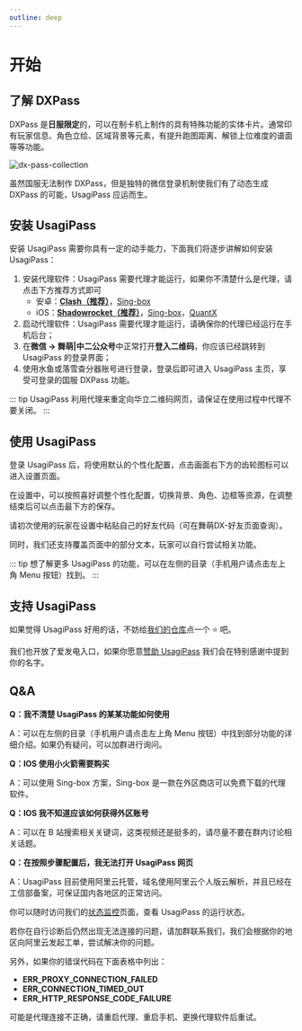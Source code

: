 ```yaml
---
outline: deep
---
```


# 开始

## 了解 DXPass

DXPass 是**日服限定**的，可以在制卡机上制作的具有特殊功能的实体卡片。通常印有玩家信息、角色立绘、区域背景等元素，有提升跑图距离、解锁上位难度的谱面等等功能。

![dx-pass-collection](https://s2.loli.net/2024/10/19/13bZcj9NtnW5xDq.webp)

虽然国服无法制作 DXPass，但是独特的微信登录机制使我们有了动态生成 DXPass 的可能，UsagiPass 应运而生。

## 安装 UsagiPass

安装 UsagiPass 需要你具有一定的动手能力，下面我们将逐步讲解如何安装 UsagiPass：

1. 安装代理软件：UsagiPass 需要代理才能运行，如果你不清楚什么是代理，请点击下方推荐方式即可
    - 安卓：[**Clash（推荐）**](https://dxpass.turou.fun/proxies/clash.html)，[Sing-box](https://dxpass.turou.fun/proxies/singbox.html)
    - iOS：[**Shadowrocket（推荐）**](https://dxpass.turou.fun/proxies/rocket.html)，[Sing-box](https://dxpass.turou.fun/proxies/singbox.html)，[QuantX](https://dxpass.turou.fun/proxies/quantx.html)
2. 启动代理软件：UsagiPass 需要代理才能运行，请确保你的代理已经运行在手机后台；
3. 在**微信 -> 舞萌|中二公众号**中正常打开**登入二维码**，你应该已经跳转到 UsagiPass 的登录界面；
4. 使用水鱼或落雪查分器账号进行登录，登录后即可进入 UsagiPass 主页，享受可登录的国服 DXPass 功能。

::: tip
UsagiPass 利用代理来重定向华立二维码网页，请保证在使用过程中代理不要关闭。
:::

## 使用 UsagiPass

登录 UsagiPass 后，将使用默认的个性化配置，点击画面右下方的齿轮图标可以进入设置页面。

在设置中，可以按照喜好调整个性化配置，切换背景、角色、边框等资源，在调整结束后可以点击最下方的保存。

请初次使用的玩家在设置中粘贴自己的好友代码（可在舞萌DX-好友页面查询）。

同时，我们还支持覆盖页面中的部分文本，玩家可以自行尝试相关功能。

::: tip
想了解更多 UsagiPass 的功能，可以在左侧的目录（手机用户请点击左上角 Menu 按钮）找到。
:::

## 支持 UsagiPass

如果觉得 UsagiPass 好用的话，不妨给[我们的仓库](https://github.com/TrueRou/UsagiPass)点一个 ⭐ 吧。

我们也开放了爱发电入口，如果你愿意[赞助 UsagiPass](https://afdian.com/a/turou) 我们会在特别感谢中提到你的名字。

## Q&A

**Q：我不清楚 UsagiPass 的某某功能如何使用**

A：可以在左侧的目录（手机用户请点击左上角 Menu 按钮）中找到部分功能的详细介绍。如果仍有疑问，可以加群进行询问。

**Q：IOS 使用小火箭需要购买**

A：可以使用 Sing-box 方案，Sing-box 是一款在外区商店可以免费下载的代理软件。

**Q：IOS 我不知道应该如何获得外区账号**

A：可以在 B 站搜索相关关键词，这类视频还是挺多的，请尽量不要在群内讨论相关话题。

**Q：在按照步骤配置后，我无法打开 UsagiPass 网页**

A：UsagiPass 目前使用阿里云托管，域名使用阿里云个人版云解析，并且已经在工信部备案，可保证国内各地区的正常访问。

你可以随时访问我们的[状态监控](https://status.turou.fun/)页面，查看 UsagiPass 的运行状态。

若你在自行诊断后仍然出现无法连接的问题，请加群联系我们，我们会根据你的地区向阿里云发起工单，尝试解决你的问题。

另外，如果你的错误代码在下面表格中列出：

- **ERR_PROXY_CONNECTION_FAILED**
- **ERR_CONNECTION_TIMED_OUT**
- **ERR_HTTP_RESPONSE_CODE_FAILURE**

可能是代理连接不正确，请重启代理、重启手机、更换代理软件后重试。